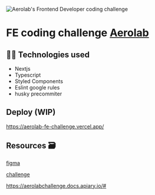 ![Aerolab's Frontend Developer coding challenge](https://raw.githubusercontent.com/Aerolab/frontend-developer-coding-challenge/main/assets/github-cover-aerolab-frontend-developer-coding-challenge.png)
# FE coding challenge [Aerolab](https://github.com/Aerolab/frontend-developer-coding-challenge)

## 🧑‍💻 Technologies used

- Nextjs
- Typescript
- Styled Components
- Eslint google rules
- husky precommiter

## Deploy (WIP)
https://aerolab-fe-challenge.vercel.app/

## Resources 🗃️
[figma](https://www.figma.com/file/3O7BxHFnSSawJeny3lXWkE/Aerolab-Frontend-Developer-Coding-Challenge---Public?node-id=450%3A19523)

[challenge](https://github.com/Aerolab/frontend-developer-coding-challenge)

https://aerolabchallenge.docs.apiary.io/#
